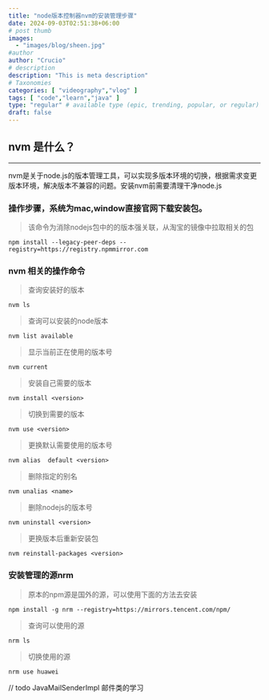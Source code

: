 ```yaml
---
title: "node版本控制器nvm的安装管理步骤"
date: 2024-09-03T02:51:38+06:00
# post thumb
images:
  - "images/blog/sheen.jpg"
#author
author: "Crucio"
# description
description: "This is meta description"
# Taxonomies
categories: [ "videography","vlog" ]
tags: [ "code","learn","java" ]
type: "regular" # available type (epic, trending, popular, or regular)
draft: false
---
```


## nvm 是什么？
<hr>
nvm是关于node.js的版本管理工具，可以实现多版本环境的切换，根据需求变更版本环境，解决版本不兼容的问题。安装nvm前需要清理干净node.js

### 操作步骤，系统为mac,window直接官网下载安装包。



> 该命令为消除nodejs包中的的版本强关联，从淘宝的镜像中拉取相关的包
```shell
npm install --legacy-peer-deps --registry=https://registry.npmmirror.com 
```

### nvm 相关的操作命令

>查询安装好的版本
```shell
nvm ls
```
>查询可以安装的node版本
```shell
nvm list available
```
>显示当前正在使用的版本号
```shell
nvm current
```
>安装自己需要的版本
```shell
nvm install <version>
```
>切换到需要的版本
```shell
nvm use <version>
```
>更换默认需要使用的版本号
```shell
nvm alias  default <version> 
```
>删除指定的别名
```shell
nvm unalias <name> 
```
>删除nodejs的版本号
```shell
nvm uninstall <version>
```
>更换版本后重新安装包
```shell
nvm reinstall-packages <version>
```

### 安装管理的源nrm

> 原本的npm源是国外的源，可以使用下面的方法去安装
```shell
npm install -g nrm --registry=https://mirrors.tencent.com/npm/
```
>查询可以使用的源
```shell
nrm ls 
```
>切换使用的源
```shell
nrm use huawei
```




// todo JavaMailSenderImpl 邮件类的学习


